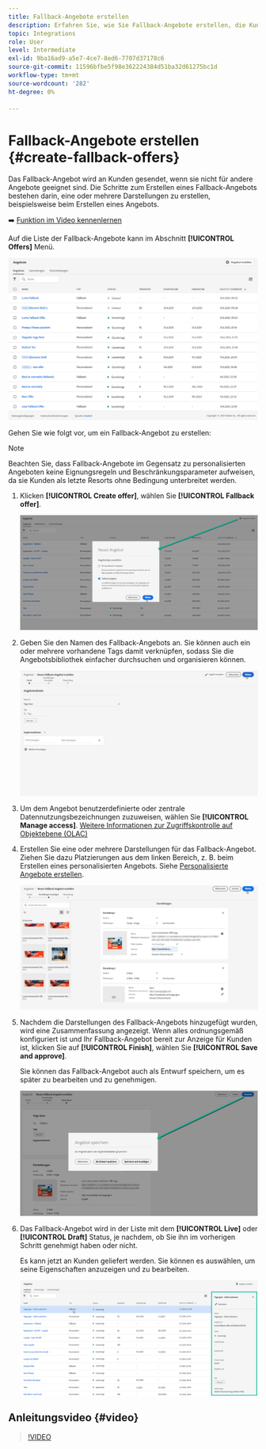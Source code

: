 ```yaml
---
title: Fallback-Angebote erstellen
description: Erfahren Sie, wie Sie Fallback-Angebote erstellen, die Kunden angezeigt werden, die für kein Angebot infrage kommen
topic: Integrations
role: User
level: Intermediate
exl-id: 9ba16ad9-a5e7-4ce7-8ed6-7707d37178c6
source-git-commit: 11596bfbe5f98e362224384d51ba32d61275bc1d
workflow-type: tm+mt
source-wordcount: '282'
ht-degree: 0%

---
```


# Fallback-Angebote erstellen {#create-fallback-offers}

Das Fallback-Angebot wird an Kunden gesendet, wenn sie nicht für andere Angebote geeignet sind. Die Schritte zum Erstellen eines Fallback-Angebots bestehen darin, eine oder mehrere Darstellungen zu erstellen, beispielsweise beim Erstellen eines Angebots.

➡️ [Funktion im Video kennenlernen](#video)

Auf die Liste der Fallback-Angebote kann im Abschnitt **[!UICONTROL Offers]** Menü.

![](../assets/offers_list.png)

Gehen Sie wie folgt vor, um ein Fallback-Angebot zu erstellen:

>[!NOTE]
>
>Beachten Sie, dass Fallback-Angebote im Gegensatz zu personalisierten Angeboten keine Eignungsregeln und Beschränkungsparameter aufweisen, da sie Kunden als letzte Resorts ohne Bedingung unterbreitet werden.

1. Klicken **[!UICONTROL Create offer]**, wählen Sie **[!UICONTROL Fallback offer]**.

   ![](../assets/create_fallback.png)

1. Geben Sie den Namen des Fallback-Angebots an. Sie können auch ein oder mehrere vorhandene Tags damit verknüpfen, sodass Sie die Angebotsbibliothek einfacher durchsuchen und organisieren können.

   ![](../assets/fallback_details.png)

1. Um dem Angebot benutzerdefinierte oder zentrale Datennutzungsbezeichnungen zuzuweisen, wählen Sie **[!UICONTROL Manage access]**. [Weitere Informationen zur Zugriffskontrolle auf Objektebene (OLAC)](../../administration/object-based-access.md)

1. Erstellen Sie eine oder mehrere Darstellungen für das Fallback-Angebot. Ziehen Sie dazu Platzierungen aus dem linken Bereich, z. B. beim Erstellen eines personalisierten Angebots. Siehe [Personalisierte Angebote erstellen](../offer-library/creating-personalized-offers.md).

   ![](../assets/fallback_content.png)

1. Nachdem die Darstellungen des Fallback-Angebots hinzugefügt wurden, wird eine Zusammenfassung angezeigt. Wenn alles ordnungsgemäß konfiguriert ist und Ihr Fallback-Angebot bereit zur Anzeige für Kunden ist, klicken Sie auf **[!UICONTROL Finish]**, wählen Sie **[!UICONTROL Save and approve]**.

   Sie können das Fallback-Angebot auch als Entwurf speichern, um es später zu bearbeiten und zu genehmigen.

   ![](../assets/fallback_review.png)

1. Das Fallback-Angebot wird in der Liste mit dem **[!UICONTROL Live]** oder **[!UICONTROL Draft]** Status, je nachdem, ob Sie ihn im vorherigen Schritt genehmigt haben oder nicht.

   Es kann jetzt an Kunden geliefert werden. Sie können es auswählen, um seine Eigenschaften anzuzeigen und zu bearbeiten. <!-- no suppression? -->

   ![](../assets/fallback_created.png)

## Anleitungsvideo {#video}

>[!VIDEO](https://video.tv.adobe.com/v/329383?quality=12)

